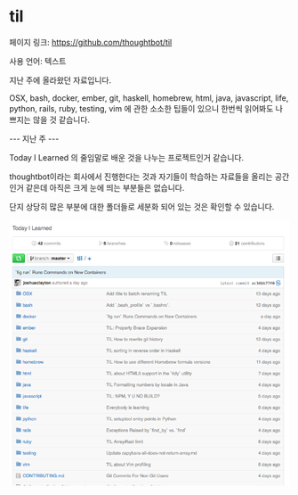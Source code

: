 # til

페이지 링크: https://github.com/thoughtbot/til

사용 언어: 텍스트

지난 주에 올라왔던 자료입니다. 

OSX, bash, docker, ember, git, haskell, homebrew, html, java, javascript, life, python, rails, ruby, testing, vim 에 관한 소소한 팁들이 있으니 한번씩 읽어봐도 나쁘지는 않을 것 같습니다. 

--- 지난 주 ---

Today I Learned 의 줄임말로 배운 것을 나누는 프로젝트인거 같습니다.

thoughtbot이라는 회사에서 진행한다는 것과 자기들이 학습하는 자료들을 올리는 공간인거 같은데 아직은 크게 눈에 띄는 부분들은 없습니다.

단지 상당히 많은 부분에 대한 폴더들로 세분화 되어 있는 것은 확인할 수 있습니다.

![이미지1](img/001$17.png)